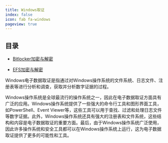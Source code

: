 ```yaml
---
title: Windows取证
index: false
icon: fab fa-windows
pageview: true
---
```


## 目录

- [Bitlocker加密与解密](bitlocker.md)

- [EFS加密与解密](efs.md)


Windows电子数据取证是指通过对Windows操作系统的文件系统、日志文件、注册表等进行分析和调查，获取并分析数字证据的过程。

Windows操作系统是全球最流行的操作系统之一，因此在电子数据取证方面具有广泛的应用。Windows操作系统提供了一些强大的命令行工具和图形界面工具，如PowerShell、Event Viewer等，这些工具可以用于查找、过滤和处理日志文件等数字证据。此外，Windows操作系统还具有强大的注册表和文件系统，这些结构和内容是电子数据取证的重要方面。最后，由于Windows操作系统广泛使用，因此许多操作系统和安全工具都可以在Windows操作系统上运行，这为电子数据取证提供了更多的可能性和工具。